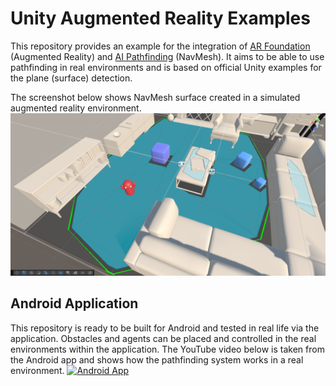 
# Unity Augmented Reality Examples

This repository provides an example for the integration of [AR Foundation](https://docs.unity3d.com/Packages/com.unity.xr.arfoundation@6.1/manual/index.html) (Augmented Reality) and [AI Pathfinding](https://docs.unity3d.com/Packages/com.unity.ai.navigation@2.0/manual/index.html) (NavMesh). It aims to be able to use pathfinding in real environments and is based on official Unity examples for the plane (surface) detection.

The screenshot below shows NavMesh surface created in a simulated augmented reality environment.
![NavMesh](Screenshots/NavMesh.png)

## Android Application

This repository is ready to be built for Android and tested in real life via the application. Obstacles and agents can be placed and controlled in the real environments within the application. The YouTube video below is taken from the Android app and shows how the pathfinding system works in a real environment.
[![Android App](https://img.youtube.com/vi/slOXL4ZuG-Y/0.jpg)](https://www.youtube.com/watch?v=slOXL4ZuG-Y)
